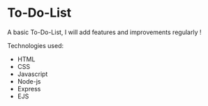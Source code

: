 # To-Do-List
A basic To-Do-List, I will add features and improvements regularly !




Technologies used:
- HTML
- CSS
- Javascript
- Node-js
- Express
- EJS
